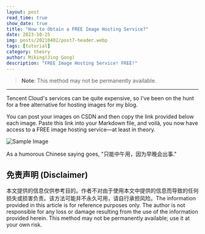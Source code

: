 ```yaml
---
layout: post
read_time: true
show_date: true
title: "How to Obtain a FREE Image Hosting Service?"
date: 2023-10-25
img: posts/20210402/post7-header.webp
tags: [tutorial]
category: theory
author: Miking(Jing Gong)
description: "FREE Image Hosting Service! FREE!"
---
```



> **Note**: This method may not be permanently available.

------

Tencent Cloud's services can be quite expensive, so I've been on the hunt for a free alternative for hosting images for my blog.

You can post your images on CSDN and then copy the link provided below each image. Paste this link into your Markdown file, and voilà, you now have access to a FREE image hosting service—at least in theory.

![Sample Image](https://img-blog.csdnimg.cn/0d2098105fde44478da70be69e423b7b.png)

As a humorous Chinese saying goes, "只能中午用，因为早晚会出事."

## 免责声明 (Disclaimer)

本文提供的信息仅供参考目的。作者不对由于使用本文中提供的信息而导致的任何损失或损害负责。该方法可能并不永久可用，请自行承担风险。The information provided in this article is for reference purposes only. The author is not responsible for any loss or damage resulting from the use of the information provided herein. This method may not be permanently available; use it at your own risk.
